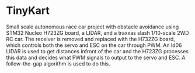 # TinyKart

Small scale autonomous race car project with obstacle avoidance using STM32 Nucleo H723ZG board, a LIDAR, and a traxxas slash 1/10-scale 2WD RC car. The receiver is removed and replaced with the H732ZG board, which controls both the servo and ESC on the car through PWM.
An ld06 LIDAR is used to get distances infront of the car and the H723ZG processes this data and decides what PWM signals to output to the servo and ESC. A follow-the-gap algorithm is used to do this.
